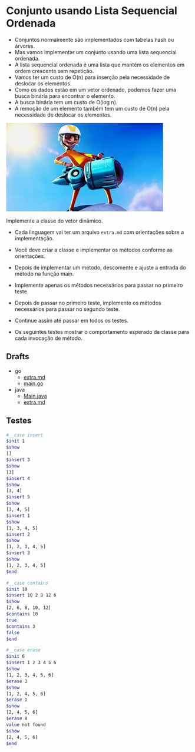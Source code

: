 # Conjunto usando Lista Sequencial Ordenada

- Conjuntos normalmente são implementados com tabelas hash ou árvores.
- Mas vamos implementar um conjunto usando uma lista sequencial ordenada.
- A lista sequencial ordenada é uma lista que mantém os elementos em ordem crescente sem repetição.
- Vamos ter um custo de O(n) para inserção pela necessidade de deslocar os elementos.
- Como os dados estão em um vetor ordenado, podemos fazer uma busca binária para encontrar o elemento.
- A busca binária tem um custo de O(log n).
- A remoção de um elemento também tem um custo de O(n) pela necessidade de deslocar os elementos.

![_](https://raw.githubusercontent.com/qxcodeed/arcade/master/base/setbuild/cover.jpg)

Implemente a classe do vetor dinâmico.

- Cada linguagem vai ter um arquivo `extra.md` com orientações sobre a implementação.
- Você deve criar a classe e implementar os métodos conforme as orientações.
- Depois de implementar um método, descomente e ajuste a entrada do método na função main.
- Implemente apenas os métodos necessários para passar no primeiro teste.
- Depois de passar no primeiro teste, implemente os métodos necessários para passar no segundo teste.
- Continue assim até passar em todos os testes.

- Os seguintes testes mostrar o comportamento esperado da classe para cada invocação de método.

## Drafts

<!-- links .cache/draft -->
- go
  - [extra.md](https://github.com/qxcodeed/arcade/blob/master/base/setbuild/.cache/draft/go/extra.md)
  - [main.go](https://github.com/qxcodeed/arcade/blob/master/base/setbuild/.cache/draft/go/main.go)
- java
  - [Main.java](https://github.com/qxcodeed/arcade/blob/master/base/setbuild/.cache/draft/java/Main.java)
  - [extra.md](https://github.com/qxcodeed/arcade/blob/master/base/setbuild/.cache/draft/java/extra.md)
<!-- links -->


## Testes

```bash
#__case insert
$init 1
$show
[]
$insert 3
$show
[3]
$insert 4
$show
[3, 4]
$insert 5
$show
[3, 4, 5]
$insert 1
$show
[1, 3, 4, 5]
$insert 2
$show
[1, 2, 3, 4, 5]
$insert 3
$show
[1, 2, 3, 4, 5]
$end
```

```bash
#__case contains
$init 10
$insert 10 2 8 12 6
$show
[2, 6, 8, 10, 12]
$contains 10
true
$contains 3
false
$end
```

```bash
#__case erase
$init 6
$insert 1 2 3 4 5 6
$show
[1, 2, 3, 4, 5, 6]
$erase 3
$show
[1, 2, 4, 5, 6]
$erase 1
$show
[2, 4, 5, 6]
$erase 8
value not found
$show
[2, 4, 5, 6]
$end
```

